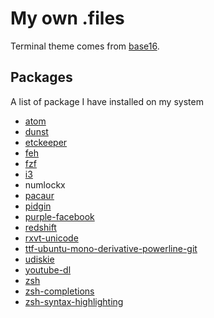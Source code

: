 # My own .files

Terminal theme comes from [base16](https://github.com/quarthex/base16-builder).

## Packages

A list of package I have installed on my system

* [atom](https://github.com/atom/atom)
* [dunst](http://www.knopwob.org/dunst/)
* [etckeeper](http://etckeeper.branchable.com/)
* [feh](http://www.knopwob.org/dunst/)
* [fzf](https://github.com/junegunn/fzf)
* [i3](http://i3wm.org/)
* numlockx
* [pacaur](https://github.com/marquis/pacaur)
* [pidgin](http://pidgin.im/)
* [purple-facebook](https://github.com/jgeboski/purple-facebook)
* [redshift](http://jonls.dk/redshift/)
* [rxvt-unicode](http://software.schmorp.de/pkg/rxvt-unicode.html)
* [ttf-ubuntu-mono-derivative-powerline-git](https://github.com/powerline/font)
* [udiskie](https://pypi.python.org/pypi/udiskie)
* [youtube-dl](http://rg3.github.io/youtube-dl/)
* [zsh](http://www.zsh.org/)
* [zsh-completions](https://github.com/zsh-users/zsh-completions)
* [zsh-syntax-highlighting](https://github.com/zsh-users/zsh-syntax-highlighting)
